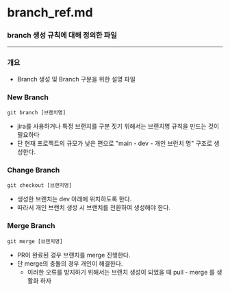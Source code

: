 # branch_ref.md
### branch 생성 규칙에 대해 정의한 파일 
----
### 개요 
- Branch 생성 및 Branch 구분을 위한 설명 파일 

### New Branch
```
git branch [브랜치명]
```
- jira를 사용하거나 특정 브랜치를 구분 짓기 위해서는 브랜치명 규칙을 만드는 것이 필요하다 
- 단 현재 프로젝트의 규모가 낮은 편으로 "main - dev - 개인 브런치 명" 구조로 생성한다. 

### Change Branch
```
git checkout [브랜치명]
```
- 생성한 브랜치는 dev 아래에 위치하도록 한다. 
- 따라서 개인 브랜치 생성 시 브랜치를 전환하여 생성해야 한다. 

### Merge Branch 
```
git merge [브랜치명]
```
- PR이 완료된 경우 브랜치를 merge 진행한다. 
- 단 merge의 충돌의 경우 개인이 해결한다. 
  - 이러한 오류를 방지하기 위해서는 브랜치 생성이 되었을 때 pull - merge 를 생활화 하자
